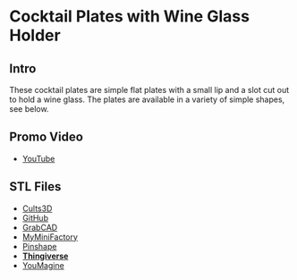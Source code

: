 # Cocktail Plates with Wine Glass Holder

## Intro

These cocktail plates are simple flat plates with a small lip and a slot cut out to hold a wine glass. The plates are available in a variety of simple shapes, see below.

## Promo Video

 - [YouTube]()

## STL Files

 - [Cults3D]()
 - [GitHub](https://github.com/jgphilpott/polymaker/tree/master/app/things/kitchen/cocktail_plates/stl)
 - [GrabCAD]()
 - [MyMiniFactory]()
 - [Pinshape]()
 - **[Thingiverse]()**
 - [YouMagine]()
